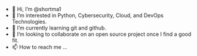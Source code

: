 - 👋 Hi, I’m @shortma1
- 👀 I’m interested in Python, Cybersecurity, Cloud, and DevOps Technologies.
- 🌱 I’m currently learning git and github.
- 💞️ I’m looking to collaborate on an open source project once I find a good fit.
- 📫 How to reach me ...

<!---
shortma1/shortma1 is a ✨ special ✨ repository because its `README.md` (this file) appears on your GitHub profile.
You can click the Preview link to take a look at your changes.
--->

